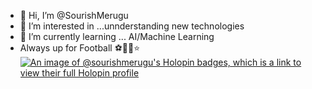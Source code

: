 - 👋 Hi, I’m @SourishMerugu
- 👀 I’m interested in ...unnderstanding new technologies
- 🌱 I’m currently learning ... AI/Machine Learning
- Always up for Football ⚽🔵🔴⭐
[![An image of @sourishmerugu's Holopin badges, which is a link to view their full Holopin profile](https://holopin.me/sourishmerugu)](https://holopin.io/@sourishmerugu)
<!---
SourishMerugu/SourishMerugu is a ✨ special ✨ repository because its `README.md` (this file) appears on your GitHub profile.
You can click the Preview link to take a look at your changes.
--->
